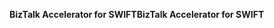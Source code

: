 <span data-ttu-id="41531-101">**BizTalk Accelerator for SWIFT**</span><span class="sxs-lookup"><span data-stu-id="41531-101">**BizTalk Accelerator for SWIFT**</span></span>